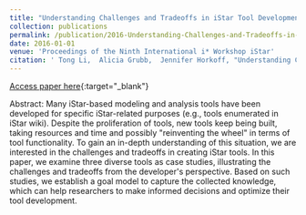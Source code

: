 ```yaml
---
title: "Understanding Challenges and Tradeoffs in iStar Tool Development"
collection: publications
permalink: /publication/2016-Understanding-Challenges-and-Tradeoffs-in-iStar-Tool-Development
date: 2016-01-01
venue: 'Proceedings of the Ninth International i* Workshop iStar'
citation: ' Tong Li,  Alicia Grubb,  Jennifer Horkoff, "Understanding Challenges and Tradeoffs in iStar Tool Development." Proceedings of the Ninth International i* Workshop iStar, 2016.'
---
```

[Access paper here](http://www.cs.toronto.edu/~amgrubb/archive/iStar16Li.pdf){:target="_blank"}

Abstract: Many iStar-based modeling and analysis tools have been developed for specific iStar-related purposes (e.g., tools enumerated in iStar wiki). Despite the proliferation of tools, new tools keep being built, taking resources and time and possibly "reinventing the wheel" in terms of tool functionality. To gain an in-depth understanding of this situation, we are interested in the challenges and tradeoffs in creating iStar tools. In this paper, we examine three diverse tools as case studies, illustrating the challenges and tradeoffs from the developer's perspective. Based on such studies, we establish a goal model to capture the collected knowledge, which can help researchers to make informed decisions and optimize their tool development.
